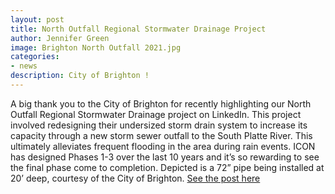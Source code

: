 ```yaml
---
layout: post
title: North Outfall Regional Stormwater Drainage Project
author: Jennifer Green
image: Brighton North Outfall 2021.jpg
categories:
- news
description: City of Brighton !
---
```


A big thank you to the City of Brighton for recently highlighting our North Outfall Regional Stormwater Drainage project on LinkedIn. This project involved redesigning their undersized storm drain system to increase its capacity through a new storm sewer outfall to the South Platte River. This ultimately alleviates frequent flooding in the area during rain events. ICON has designed Phases 1-3 over the last 10 years and it’s so rewarding to see the final phase come to completion. Depicted is a 72” pipe being installed at 20’ deep, courtesy of the City of Brighton. [See the post here](https://www.linkedin.com/feed/update/urn:li:activity:6787416068567769088)
